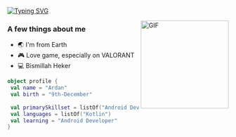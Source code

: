 
[![Typing SVG](https://readme-typing-svg.herokuapp.com?size=24&width=600&lines=Hi+Aliens+👽++Dont+kill+me+Bcz+im+noob+💩)](https://git.io/typing-svg)

<img align="right" height="200" alt="GIF" src="https://images-wixmp-ed30a86b8c4ca887773594c2.wixmp.com/f/77ee25aa-724b-47cc-a0b3-aed8fa4a015d/denwer5-6e8faee4-d24a-42f0-896e-d992c3df1537.gif?token=eyJ0eXAiOiJKV1QiLCJhbGciOiJIUzI1NiJ9.eyJzdWIiOiJ1cm46YXBwOjdlMGQxODg5ODIyNjQzNzNhNWYwZDQxNWVhMGQyNmUwIiwiaXNzIjoidXJuOmFwcDo3ZTBkMTg4OTgyMjY0MzczYTVmMGQ0MTVlYTBkMjZlMCIsIm9iaiI6W1t7InBhdGgiOiJcL2ZcLzc3ZWUyNWFhLTcyNGItNDdjYy1hMGIzLWFlZDhmYTRhMDE1ZFwvZGVud2VyNS02ZThmYWVlNC1kMjRhLTQyZjAtODk2ZS1kOTkyYzNkZjE1MzcuZ2lmIn1dXSwiYXVkIjpbInVybjpzZXJ2aWNlOmZpbGUuZG93bmxvYWQiXX0.K1PwiFfmZDII6MJhqpT7ffoxiFavKRMKwHNX-KhW4eg" />


### A few things about me

- 🌏 I'm from Earth
- 🎮 Love game, especially on VALORANT
- 💻 Bismillah Heker

```kotlin
object profile {
 val name = "Ardan"
 val birth = "9th-December"
 
 val primarySkillset = listOf("Android Developer")
 val languages = listOf("Kotlin")
 val learning = "Android Developer"
}
```
